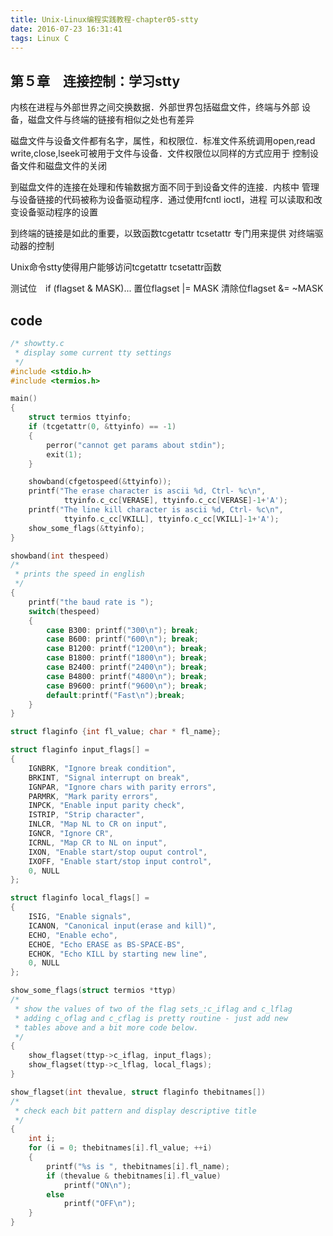 ```yaml
---
title: Unix-Linux编程实践教程-chapter05-stty
date: 2016-07-23 16:31:41
tags: Linux C
---
```


## 第５章　连接控制：学习stty

内核在进程与外部世界之间交换数据．外部世界包括磁盘文件，终端与外部
设备，磁盘文件与终端的链接有相似之处也有差异

磁盘文件与设备文件都有名字，属性，和权限位．标准文件系统调用open,read
write,close,lseek可被用于文件与设备．文件权限位以同样的方式应用于
控制设备文件和磁盘文件的关闭

到磁盘文件的连接在处理和传输数据方面不同于到设备文件的连接．内核中
管理与设备链接的代码被称为设备驱动程序．通过使用fcntl ioctl，进程
可以读取和改变设备驱动程序的设置

到终端的链接是如此的重要，以致函数tcgetattr tcsetattr 专门用来提供
对终端驱动器的控制

Unix命令stty使得用户能够访问tcgetattr tcsetattr函数

测试位　if (flagset & MASK)...
置位flagset |= MASK
清除位flagset &= ~MASK

## code

``` c
/* showtty.c
 * display some current tty settings
 */
#include <stdio.h>
#include <termios.h>

main()
{
    struct termios ttyinfo;
    if (tcgetattr(0, &ttyinfo) == -1)
    {
        perror("cannot get params about stdin");
        exit(1);
    }

    showband(cfgetospeed(&ttyinfo));
    printf("The erase character is ascii %d, Ctrl- %c\n",
            ttyinfo.c_cc[VERASE], ttyinfo.c_cc[VERASE]-1+'A');
    printf("The line kill character is ascii %d, Ctrl- %c\n",
            ttyinfo.c_cc[VKILL], ttyinfo.c_cc[VKILL]-1+'A');
    show_some_flags(&ttyinfo);
}

showband(int thespeed)
/*
 * prints the speed in english
 */
{
    printf("the baud rate is ");
    switch(thespeed)
    {
        case B300: printf("300\n"); break;
        case B600: printf("600\n"); break;
        case B1200: printf("1200\n"); break;
        case B1800: printf("1800\n"); break;
        case B2400: printf("2400\n"); break;
        case B4800: printf("4800\n"); break;
        case B9600: printf("9600\n"); break;
        default:printf("Fast\n");break;
    }
}

struct flaginfo {int fl_value; char * fl_name};

struct flaginfo input_flags[] = 
{
    IGNBRK, "Ignore break condition",
    BRKINT, "Signal interrupt on break",
    IGNPAR, "Ignore chars with parity errors",
    PARMRK, "Mark parity errors",
    INPCK, "Enable input parity check",
    ISTRIP, "Strip character",
    INLCR, "Map NL to CR on input",
    IGNCR, "Ignore CR",
    ICRNL, "Map CR to NL on input",
    IXON, "Enable start/stop ouput control",
    IXOFF, "Enable start/stop input control",
    0, NULL
};

struct flaginfo local_flags[] =
{
    ISIG, "Enable signals",
    ICANON, "Canonical input(erase and kill)",
    ECHO, "Enable echo",
    ECHOE, "Echo ERASE as BS-SPACE-BS",
    ECHOK, "Echo KILL by starting new line",
    0, NULL
};

show_some_flags(struct termios *ttyp)
/*
 * show the values of two of the flag sets_:c_iflag and c_lflag
 * adding c_oflag and c_cflag is pretty routine - just add new
 * tables above and a bit more code below.
 */
{
    show_flagset(ttyp->c_iflag, input_flags);
    show_flagset(ttyp->c_lflag, local_flags);
}

show_flagset(int thevalue, struct flaginfo thebitnames[])
/*
 * check each bit pattern and display descriptive title
 */
{
    int i;
    for (i = 0; thebitnames[i].fl_value; ++i)
    {
        printf("%s is ", thebitnames[i].fl_name);
        if (thevalue & thebitnames[i].fl_value)
            printf("ON\n");
        else    
            printf("OFF\n");
    }
}
```
